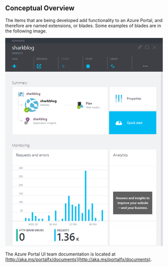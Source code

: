
<a name="portalfxExtensionsForDevelopersOverview"></a>
<!-- link to this document is [portalfx-extensions-forDevelopers-overview.md]()
-->

## Conceptual Overview

The items that are being developed add functionality to an Azure Portal, and therefore are named extensions, or blades.  Some examples of blades are in the following image.

 ![alt-text](../media/portalfx-ui-concepts/blade.png "Azure Portal Blade")

The Azure Portal UI team documentation is located at [http://aka.ms/portalfx/documents](http://aka.ms/portalfx/documents).
